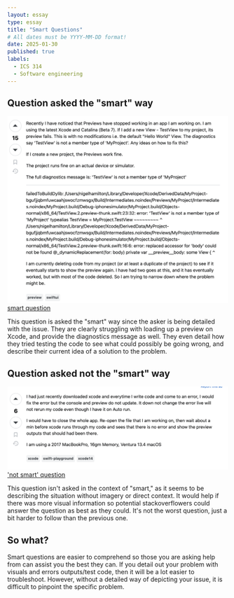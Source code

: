 ```yaml
---
layout: essay
type: essay
title: "Smart Questions"
# All dates must be YYYY-MM-DD format!
date: 2025-01-30
published: true
labels:
  - ICS 314
  - Software engineering
---
```


## Question asked the "smart" way
<img class="img-fluid w-150" src="../img/SMARTQ.png">
<a href="https://stackoverflow.com/questions/57708099/how-to-get-previews-working-again-in-a-swiftui-project">smart question</a> 

This question is asked the "smart" way since the asker is being detailed with the issue. They are clearly struggling with loading up a preview on Xcode, and provide the diagnostics message as well. They even detail how they tried testing the code to see what could possibly be going wrong, and describe their current idea of a solution to the problem.

## Question asked not the "smart" way
<img class="img-fluid w-150" src="../img/notsmart.png">
<a href="https://stackoverflow.com/questions/76434049/xcode-preview-and-console-too-slow-or-not-working">'not smart' question</a> 

This question isn't asked in the context of "smart," as it seems to be describing the situation without imagery or direct context. It would help if there was more visual information so potential stackoverflowers could answer the question as best as they could. It's not the worst question, just a bit harder to follow than the previous one.

## So what?
Smart questions are easier to comprehend so those you are asking help from can assist you the best they can. If you detail out your problem with visuals and errors outputs/test code, then it will be a lot easier to troubleshoot. However, without a detailed way of depicting your issue, it is difficult to pinpoint the specific problem.